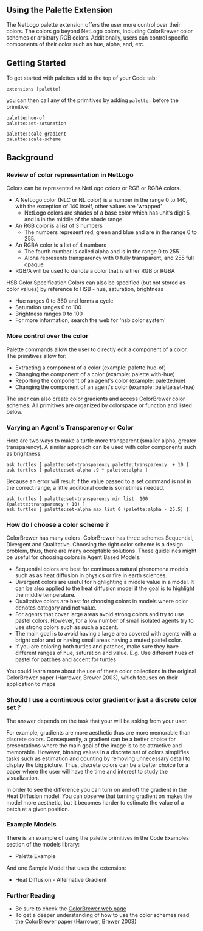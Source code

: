 ## Using the Palette Extension

The NetLogo palette extension offers the user more control over their colors. The colors go beyond NetLogo colors, including ColorBrewer color schemes or arbitrary RGB colors. Additionally, users can control specific components of their color such as hue, alpha, and, etc.

## Getting Started

To get started with palettes add to the top of your Code tab:

```
extensions [palette]
```

you can then call any of the primitives by adding `palette:` before the primitive:

```
palette:hue-of
palette:set-saturation

palette:scale-gradient
palette:scale-scheme
```

## Background
### Review of color representation in NetLogo

Colors can be represented as NetLogo colors or RGB or RGBA colors.

*	A NetLogo color (NLC or NL color) is a number in the range 0 to 140, with the exception of 140 itself, other values are ‘wrapped'
    - NetLogo colors are shades of a base color which has unit’s digit 5, and is in the middle of the shade range
* An RGB color is a list of 3 numbers
    - The numbers represent red, green and blue and are in the range 0 to 255.
* An RGBA color is a list of 4 numbers
    - The fourth number is called alpha and is in the range 0 to 255
    - Alpha represents transparency with 0 fully transparent, and 255 full opaque
* RGB/A will be used to denote a color that is either RGB or RGBA

HSB Color Specification
Colors can also be specified (but not stored as color values) by reference to HSB - hue, saturation, brightness

* Hue ranges 0 to 360 and forms a cycle
* Saturation ranges 0 to 100
* Brightness ranges 0 to 100
* For more information, search the web for 'hsb color system'

### More control over the color

Palette commands allow the user to directly edit a component of a color. The primitives allow for:

 * Extracting a component of a color          (example: palette:hue-of)
 * Changing the component of a color            (example: palette:with-hue)
 * Reporting the component of an agent's color  (example: palette:hue)
 * Changing the component of an agent's color   (example: palette:set-hue)

The user can also create color gradients and access ColorBrewer color schemes. All primitives are organized by colorspace or function and listed below.

### Varying an Agent's Transparency or Color

Here are two ways to make a turtle more transparent (smaller alpha, greater transparency).
A similar approach can be used with color components such as brightness.

```
ask turtles [ palette:set-transparency palette:transparency  + 10 ]
ask turtles [ palette:set-alpha .9 * palette:alpha ]
```
Because an error will result if the value passed to a set command is not in the correct range, a little additional code is sometimes needed.
```
ask turtles [ palette:set-transparency min list  100 (palette:transparency + 10) ]
ask turtles [ palette:set-alpha max list 0 (palette:alpha - 25.5) ]
```
### How do I choose a color scheme ?

ColorBrewer has many colors. ColorBrewer has three schemes Sequential, Divergent and Qualitative.  Choosing the right color scheme is a design problem, thus, there are many acceptable solutions. These guidelines might be useful for choosing colors in Agent Based Models:

* Sequential colors are best for continuous natural phenomena models such as as heat diffusion in physics or fire in earth sciences.
* Divergent colors are useful for highlighting a middle value in a model. It can be also applied to the heat diffusion model if the goal is to highlight the middle temperature.
* Qualitative colors are best for choosing colors in models where color denotes category and not value.
* For agents that cover large areas avoid strong colors and try to use pastel colors. However, for a low number of small isolated agents try to use strong colors such as such a accent.
* The main goal is to avoid having a large area covered with agents with a bright color and or having small areas having a muted pastel color.
* If you are coloring both turtles and patches, make sure they have different ranges of hue, saturation and value. E.g. Use different hues of pastel for patches and accent for turtles

You could learn more about the use of these color collections in the original ColorBrewer paper (Harrower, Brewer 2003), which focuses on their application to maps

### Should I use a continuous color gradient or just a discrete color set ?

 The answer depends on the task that your will be asking from your user.

 For example, gradients are more aesthetic thus are more memorable than discrete colors. Consequently, a gradient can be a better choice for presentations where the main goal of the image is to be attractive and memorable. However, binning values in a discrete set of colors simplifies tasks such as estimation and counting by removing unnecessary detail to display the big picture. Thus, discrete colors can be a better choice for a paper where the user will have the time and interest to study the visualization.

 In order to see the difference you can turn on and off the gradient in the Heat Diffusion model. You can observe that turning gradient on makes the model more aesthetic, but it becomes harder to estimate the value of a patch at a given position.

### Example Models

There is an example of using the palette primitives in the Code Examples section of the models library:

* Palette Example

And one Sample Model that uses the extension:

* Heat Diffusion - Alternative Gradient

### Further Reading

* Be sure to check the [ColorBrewer web page](http://colorbrewer2.org/)
* To get a deeper understanding of how to use the color schemes read the ColorBrewer paper (Harrower, Brewer 2003)
